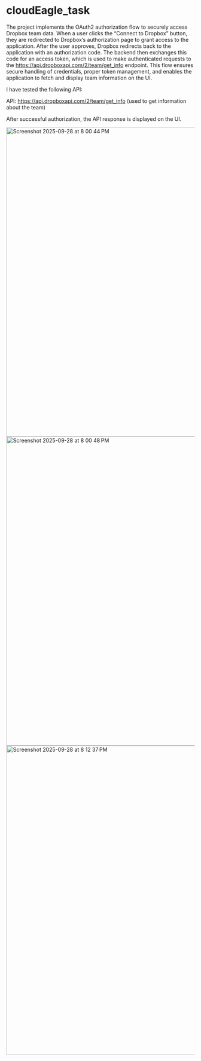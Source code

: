 # cloudEagle_task

The project implements the OAuth2 authorization flow to securely access Dropbox team data. When a user clicks the “Connect to Dropbox” button, they are redirected to Dropbox’s authorization page to grant access to the application. After the user approves, Dropbox redirects back to the application with an authorization code. The backend then exchanges this code for an access token, which is used to make authenticated requests to the https://api.dropboxapi.com/2/team/get_info endpoint. This flow ensures secure handling of credentials, proper token management, and enables the application to fetch and display team information on the UI.

I have tested the following API:

API: https://api.dropboxapi.com/2/team/get_info (used to get information about the team)

After successful authorization, the API response is displayed on the UI.

<img width="1434" height="827" alt="Screenshot 2025-09-28 at 8 00 44 PM" src="https://github.com/user-attachments/assets/bfb88a35-0ae4-4e96-8e02-eb86efa6a2af" />

<img width="1434" height="827" alt="Screenshot 2025-09-28 at 8 00 48 PM" src="https://github.com/user-attachments/assets/d82ae124-7d43-4536-863d-3c309f815abf" />

<img width="1434" height="827" alt="Screenshot 2025-09-28 at 8 12 37 PM" src="https://github.com/user-attachments/assets/987cd4ac-f440-4eb4-87ea-df8c56b50d63" />

